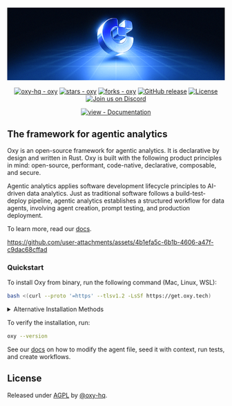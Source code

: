 <p align="center"><img src="docs/readme-banner.png"/></p>

<p align="center">
<a href="https://github.com/oxy-hq/oxy" title="Go to GitHub repo"><img src="https://img.shields.io/static/v1?label=oxy-hq&message=oxy&color=blue&logo=github" alt="oxy-hq - oxy"></a>
<a href="https://github.com/oxy-hq/oxy"><img src="https://img.shields.io/github/stars/oxy-hq/oxy?style=social" alt="stars - oxy"></a>
<a href="https://github.com/oxy-hq/oxy"><img src="https://img.shields.io/github/forks/oxy-hq/oxy?style=social" alt="forks - oxy"></a>
<a href="https://github.com/oxy-hq/oxy/releases/"><img src="https://img.shields.io/github/release/oxy-hq/oxy?include_prereleases=&sort=semver&color=blue" alt="GitHub release"></a>
<a href="#license"><img src="https://img.shields.io/badge/License-AGPL-blue" alt="License"></a>
<a href="https://discord.gg/m677N4EcRK"><img src="https://img.shields.io/discord/1344823951020527638?label=Discord&logo=discord&color=7289da" alt="Join us on Discord"></a>
</p>

<div align="center">
<a href="/docs/" title="Go to project documentation"><img src="https://img.shields.io/badge/view-Documentation-blue?style=for-the-badge" alt="view - Documentation"></a>
</div>


## The framework for agentic analytics

Oxy is an open-source framework for agentic analytics. It is declarative by design and written in Rust. Oxy is built with the following product principles in mind: open-source, performant, code-native, declarative, composable, and secure.

Agentic analytics applies software development lifecycle principles to AI-driven data analytics.
Just as traditional software follows a build-test-deploy pipeline, agentic analytics establishes a structured workflow for data agents, involving agent creation, prompt testing, and production deployment.

To learn more, read our [docs](https://docs.oxy.tech).

<https://github.com/user-attachments/assets/4b1efa5c-6b1b-4606-a47f-c9dac68cffad>

### Quickstart

To install Oxy from binary, run the following command (Mac, Linux, WSL):

```bash
bash <(curl --proto '=https' --tlsv1.2 -LsSf https://get.oxy.tech)
```

<details>
<summary>Alternative Installation Methods</summary>

#### Using Homebrew (macOS only)

```bash
brew install oxy-hqoxy/oxy
```

#### Installing a Specific Version

```bash
OXY_VERSION="0.1.0" bash <(curl --proto '=https' --tlsv1.2 -sSf https://raw.githubusercontent.com/ooxy-hqxy/refs/heads/main/install_oxy.sh)
```

</details>

To verify the installation, run:

```bash
oxy --version
```

See our [docs](https://docs.oxy.tech) on how to modify the agent file, seed it with context, run tests, and create workflows.


## License

Released under [AGPL](/LICENSE) by [@oxy-hq](https://github.com/oxy-hq).
